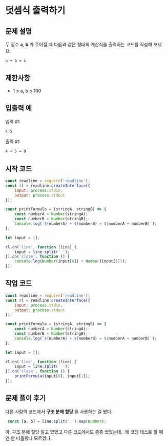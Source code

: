 # 덧셈식 출력하기

## 문제 설명
두 정수 **a**, **b** 가 주어질 때 다음과 같은 형태의 계산식을 출력하는 코드를 작성해 보세요.

```bash
a + b = c
```

## 제한사항
* 1 ≤ a, b ≤ 100

## 입출력 예
입력 #1

```bash
4 5
```

출력 #1

```bash
4 + 5 = 9
```

## 시작 코드
```javascript
const readline = require('readline');
const rl = readline.createInterface({
    input: process.stdin,
    output: process.stdout
});

const printFormula = (stringA, stringB) => {
    const numberA = Number(stringA);
    const numberB = Number(stringB);
    console.log(`${numberA} + ${numberB} = ${numberA + numberB}`);
};

let input = [];

rl.on('line', function (line) {
    input = line.split(' ');
}).on('close', function () {
    console.log(Number(input[0]) + Number(input[1]));
});
```

## 작업 코드
```javascript
const readline = require('readline');
const rl = readline.createInterface({
    input: process.stdin,
    output: process.stdout
});

const printFormula = (stringA, stringB) => {
    const numberA = Number(stringA);
    const numberB = Number(stringB);
    console.log(`${numberA} + ${numberB} = ${numberA + numberB}`);
};

let input = [];

rl.on('line', function (line) {
    input = line.split(' ');
}).on('close', function () {
    printFormula(input[0], input[1]);
});
```
## 문제 풀이 후기
다른 사람의 코드에서 **구조 분해 할당** 을 사용하는 걸 봤다.

```javascript
 const [a, b] = line.split(' ').map(Number);
```

아, 구조 분해 할당 알고 있었고 다른 코드에서도 종종 썼었는데.. 왜 코딩 테스트 할 때엔 안 떠올랐나 모르겠다.